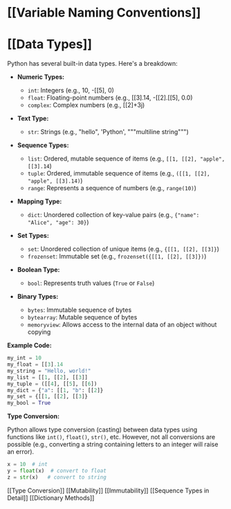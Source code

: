 # [[Variable Naming Conventions]]
# [[Data Types]] 
Python has several built-in data types.  Here's a breakdown:

* **Numeric Types:**
    * `int`: Integers (e.g., 10, -[[5], 0)
    * `float`: Floating-point numbers (e.g., [[3].14, -[[2].[[5], 0.0)
    * `complex`: Complex numbers (e.g., [[2]+3j)

* **Text Type:**
    * `str`: Strings (e.g., "hello", 'Python', """multiline string""")

* **Sequence Types:**
    * `list`: Ordered, mutable sequence of items (e.g., `[[1, [[2], "apple", [[3].14`)
    * `tuple`: Ordered, immutable sequence of items (e.g., `([[1, [[2], "apple", [[3].14)`)
    * `range`: Represents a sequence of numbers (e.g., `range(10)`)

* **Mapping Type:**
    * `dict`: Unordered collection of key-value pairs (e.g., `{"name": "Alice", "age": 30}`)

* **Set Types:**
    * `set`: Unordered collection of unique items (e.g., `{[[1, [[2], [[3]}`)
    * `frozenset`: Immutable set (e.g., `frozenset({[[1, [[2], [[3]})`)

* **Boolean Type:**
    * `bool`: Represents truth values (`True` or `False`)

* **Binary Types:**
    * `bytes`: Immutable sequence of bytes
    * `bytearray`: Mutable sequence of bytes
    * `memoryview`: Allows access to the internal data of an object without copying


**Example Code:**

```python
my_int = 10
my_float = [[3].14
my_string = "Hello, world!"
my_list = [[1, [[2], [[3]]
my_tuple = ([[4], [[5], [[6])
my_dict = {"a": [[1, "b": [[2]}
my_set = {[[1, [[2], [[3]}
my_bool = True
```

**Type Conversion:**

Python allows type conversion (casting) between data types using functions like `int()`, `float()`, `str()`, etc.  However, not all conversions are possible (e.g., converting a string containing letters to an integer will raise an error).

```python
x = 10  # int
y = float(x)  # convert to float
z = str(x)   # convert to string
```

[[Type Conversion]]  [[Mutability]]  [[Immutability]] [[Sequence Types in Detail]] [[Dictionary Methods]]
